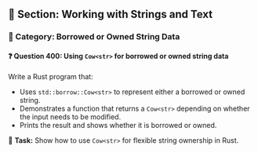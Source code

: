 ## 📘 Section: Working with Strings and Text
### 🔹 Category: Borrowed or Owned String Data
#### ❓ Question 400: Using `Cow<str>` for borrowed or owned string data

Write a Rust program that:

- Uses `std::borrow::Cow<str>` to represent either a borrowed or owned string.
- Demonstrates a function that returns a `Cow<str>` depending on whether the input needs to be modified.
- Prints the result and shows whether it is borrowed or owned.

🔧 **Task:** Show how to use `Cow<str>` for flexible string ownership in Rust.
